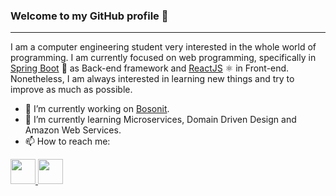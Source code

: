 ### Welcome to my GitHub profile  👋
___
I am a computer engineering student very interested in the whole world of programming. I am currently focused on web programming, specifically in [Spring Boot](https://spring.io/projects/spring-boot) 🍃 as Back-end framework and [ReactJS](https://reactjs.org/) ⚛️ in Front-end. Nonetheless, I am always interested in learning new things and try to improve as much as possible.
- 🔭 I’m currently working on [Bosonit](https://bosonit.com/).
- 🌱 I’m currently learning Microservices, Domain Driven Design and Amazon Web Services.
- 📫 How to reach me: 
<a href="mailto:rafabernabeu3@gmail.com">
    <img src="https://cdn2.iconfinder.com/data/icons/clean-and-simple/153/Mail-512.png" height="40" />
</a>
<a href="https://www.linkedin.com/in/rafael-bernabeu-lopez/">
    <img src="https://upload.wikimedia.org/wikipedia/commons/thumb/e/e9/Linkedin_icon.svg/256px-Linkedin_icon.svg.png" height="40" />
</a>
